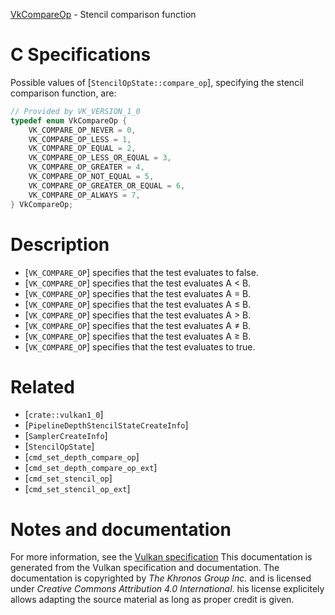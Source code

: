 [VkCompareOp](https://www.khronos.org/registry/vulkan/specs/1.3-extensions/man/html/VkCompareOp.html) - Stencil comparison function

# C Specifications
Possible values of [`StencilOpState::compare_op`], specifying the
stencil comparison function, are:
```c
// Provided by VK_VERSION_1_0
typedef enum VkCompareOp {
    VK_COMPARE_OP_NEVER = 0,
    VK_COMPARE_OP_LESS = 1,
    VK_COMPARE_OP_EQUAL = 2,
    VK_COMPARE_OP_LESS_OR_EQUAL = 3,
    VK_COMPARE_OP_GREATER = 4,
    VK_COMPARE_OP_NOT_EQUAL = 5,
    VK_COMPARE_OP_GREATER_OR_EQUAL = 6,
    VK_COMPARE_OP_ALWAYS = 7,
} VkCompareOp;
```

# Description
- [`VK_COMPARE_OP`] specifies that the test evaluates to false.
- [`VK_COMPARE_OP`] specifies that the test evaluates A < B.
- [`VK_COMPARE_OP`] specifies that the test evaluates A = B.
- [`VK_COMPARE_OP`] specifies that the test evaluates A ≤ B.
- [`VK_COMPARE_OP`] specifies that the test evaluates A > B.
- [`VK_COMPARE_OP`] specifies that the test evaluates A ≠ B.
- [`VK_COMPARE_OP`] specifies that the test evaluates A ≥ B.
- [`VK_COMPARE_OP`] specifies that the test evaluates to true.

# Related
- [`crate::vulkan1_0`]
- [`PipelineDepthStencilStateCreateInfo`]
- [`SamplerCreateInfo`]
- [`StencilOpState`]
- [`cmd_set_depth_compare_op`]
- [`cmd_set_depth_compare_op_ext`]
- [`cmd_set_stencil_op`]
- [`cmd_set_stencil_op_ext`]

# Notes and documentation
For more information, see the [Vulkan specification](https://www.khronos.org/registry/vulkan/specs/1.3-extensions/html/vkspec.html)
This documentation is generated from the Vulkan specification and documentation.
The documentation is copyrighted by *The Khronos Group Inc.* and is licensed under *Creative Commons Attribution 4.0 International*.
his license explicitely allows adapting the source material as long as proper credit is given.
        